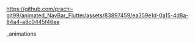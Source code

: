 
https://github.com/prachi-git99/animated_NavBar_Flutter/assets/83897459/ea359e1d-0a15-4d8a-84a4-a8c0445f46ee

_animations

